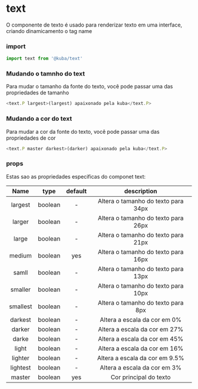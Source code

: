 # text

O componente de texto é usado para renderizar texto em uma interface, criando dinamicamento o tag name

### import

```javascript
import text from '@kuba/text'
```

### Mudando o tamnho do text

Para mudar o tamanho da fonte do texto, você pode passar uma das propriedades de tamanho

```javascript
<text.P largest>(largest) apaixonado pela kuba</text.P>
```
### Mudando a cor do text

Para mudar a cor da fonte do texto, você pode passar uma das propriedades de cor

```javascript
<text.P master darkest>(darker) apaixonado pela kuba</text.P>
```

### props

Estas sao as propriedades especificas do componet text:

| Name | type | default | description |
| :---: | :---: | :---: | :---: |
| largest | boolean | - | Altera o tamanho do texto para 34px
| larger | boolean | - | Altera o tamanho do texto para 26px
| large | boolean | - | Altera o tamanho do texto para 21px
| medium | boolean | yes | Altera o tamanho do texto para 16px
| samll | boolean | - | Altera o tamanho do texto para 13px
| smaller | boolean | - | Altera o tamanho do texto para 10px
| smallest | boolean | - | Altera o tamanho do texto para 8px
| darkest | boolean | - | Altera a escala da cor em 0%
| darker | boolean | - | Altera a escala da cor em 27%
| darke | boolean | - | Altera a escala da cor em 45%
| light | boolean | - | Altera a escala da cor em 16%
| lighter | boolean | - | Altera a escala da cor em 9.5%
| lightest | boolean | - | Altera a escala da cor em 3%
| master | boolean | yes | Cor principal do texto
